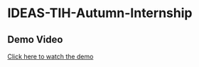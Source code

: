 # IDEAS-TIH-Autumn-Internship

## Demo Video
[Click here to watch the demo](https://drive.google.com/file/d/1LTgUDETCGjz1zZKQ3l1QwnuGaUxQ_E2U/view?usp=sharing)
